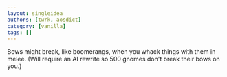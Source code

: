 ```yaml
---
layout: singleidea
authors: [twrk, aosdict]
category: [vanilla]
tags: []
---
```

Bows might break, like boomerangs, when you whack things with them in melee. (Will require an AI rewrite so 500 gnomes don't break their bows on you.)
